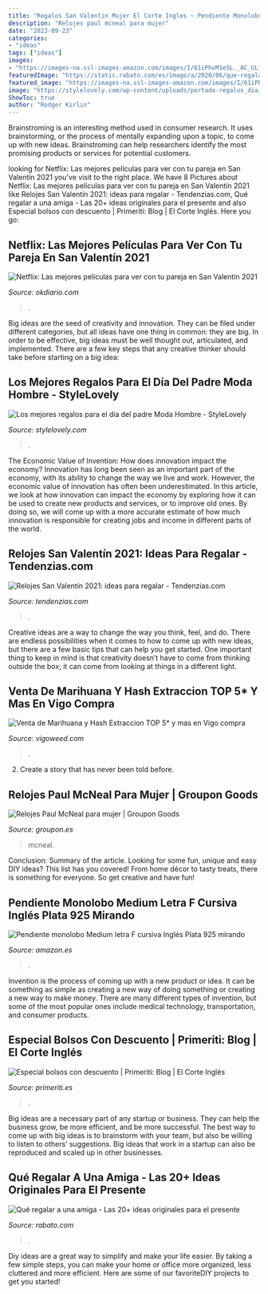 ```yaml
---
title: "Regalos San Valentin Mujer El Corte Ingles ~ Pendiente Monolobo Medium Letra F Cursiva Inglés Plata 925 Mirando"
description: "Relojes paul mcneal para mujer"
date: "2023-09-23"
categories:
- "ideas"
tags: ["ideas"]
images:
- "https://images-na.ssl-images-amazon.com/images/I/61iPhvM1eSL._AC_UL1400_.jpg"
featuredImage: "https://static.rabato.com/es/image/a/2020/06/que-regalar-a-una-amiga.jpg"
featured_image: "https://images-na.ssl-images-amazon.com/images/I/61iPhvM1eSL._AC_UL1400_.jpg"
image: "https://stylelovely.com/wp-content/uploads/portada-regalos_dia_del_padre.jpg"
ShowToc: true
author: "Rodger Kirlin"
---
```



Brainstroming is an interesting method used in consumer research. It uses brainstorming, or the process of mentally expanding upon a topic, to come up with new ideas. Brainstroming can help researchers identify the most promising products or services for potential customers.

	

		
looking for Netflix: Las mejores películas para ver con tu pareja en San Valentín 2021 you've visit to the right place. We have 8 Pictures about Netflix: Las mejores películas para ver con tu pareja en San Valentín 2021 like Relojes San Valentín 2021: ideas para regalar - Tendenzias.com, Qué regalar a una amiga - Las 20+ ideas originales para el presente and also Especial bolsos con descuento | Primeriti: Blog | El Corte Inglés. Here you go:
		
    
## Netflix: Las Mejores Películas Para Ver Con Tu Pareja En San Valentín 2021

<img loading=lazy src="https://okdiario.com/img/2021/02/12/querido-john-perfecta-para-san-valentin-sony-pictures-655x368.jpg" onerror="this.onerror=null;this.src='https://tse3.mm.bing.net/th?id=OIP.mgSOETja0mBsvSgaGTgKrAHaEK&amp;pid=15.1';" alt="Netflix: Las mejores películas para ver con tu pareja en San Valentín 2021">

_Source: okdiario.com_

>. 

	

Big ideas are the seed of creativity and innovation. They can be filed under different categories, but all ideas have one thing in common: they are big. In order to be effective, big ideas must be well thought out, articulated, and implemented. There are a few key steps that any creative thinker should take before starting on a big idea: 

    
## Los Mejores Regalos Para El Día Del Padre Moda Hombre - StyleLovely

<img loading=lazy src="https://stylelovely.com/wp-content/uploads/portada-regalos_dia_del_padre.jpg" onerror="this.onerror=null;this.src='https://tse1.mm.bing.net/th?id=OIP.Al1xvdkDwwziUplCORRaYQHaEA&amp;pid=15.1';" alt="Los mejores regalos para el día del padre Moda Hombre - StyleLovely">

_Source: stylelovely.com_

>. 

	

The Economic Value of Invention: How does innovation impact the economy?
Innovation has long been seen as an important part of the economy, with its ability to change the way we live and work. However, the economic value of innovation has often been underestimated. In this article, we look at how innovation can impact the economy by exploring how it can be used to create new products and services, or to improve old ones. By doing so, we will come up with a more accurate estimate of how much innovation is responsible for creating jobs and income in different parts of the world.

    
## Relojes San Valentín 2021: Ideas Para Regalar - Tendenzias.com

<img loading=lazy src="http://tendenzias.com/wp-content/uploads/2011/01/reloj-tous1.jpg" onerror="this.onerror=null;this.src='https://tse1.mm.bing.net/th?id=OIP.jKRwZhjPkLMwm5BUicbuNgHaHq&amp;pid=15.1';" alt="Relojes San Valentín 2021: ideas para regalar - Tendenzias.com">

_Source: tendenzias.com_

>. 

	

Creative ideas are a way to change the way you think, feel, and do. There are endless possibilities when it comes to how to come up with new ideas, but there are a few basic tips that can help you get started. One important thing to keep in mind is that creativity doesn’t have to come from thinking outside the box; it can come from looking at things in a different light.

    
## Venta De Marihuana Y Hash Extraccion TOP 5* Y Mas En Vigo Compra

<img loading=lazy src="https://vigoweed.com/wp-content/uploads/2020/09/IMG-20200728-WA0040.jpg" onerror="this.onerror=null;this.src='https://tse2.mm.bing.net/th?id=OIP.pECiQiyUp9lH-A2BKW5X7QHaJ4&amp;pid=15.1';" alt="Venta de Marihuana y Hash Extraccion TOP 5* y mas en Vigo compra">

_Source: vigoweed.com_

>. 

	

2. Create a story that has never been told before.

    
## Relojes Paul McNeal Para Mujer | Groupon Goods

<img loading=lazy src="https://img.grouponcdn.com/deal/3aTAtVjngZzuQV1nHnDGK2dXxBP/3a-2048x1229/v1/c870x524.jpg" onerror="this.onerror=null;this.src='https://tse2.mm.bing.net/th?id=OIP.h-awb6Kvkje7BPIh-fvKbQHaEd&amp;pid=15.1';" alt="Relojes Paul McNeal para mujer | Groupon Goods">

_Source: groupon.es_

>mcneal. 

	

Conclusion: Summary of the article.
Looking for some fun, unique and easy DIY ideas? This list has you covered! From home décor to tasty treats, there is something for everyone. So get creative and have fun!

    
## Pendiente Monolobo Medium Letra F Cursiva Inglés Plata 925 Mirando

<img loading=lazy src="https://images-na.ssl-images-amazon.com/images/I/61iPhvM1eSL._AC_UL1400_.jpg" onerror="this.onerror=null;this.src='https://tse3.mm.bing.net/th?id=OIP.AvD69yxJe_p1tbPgF_dc5QHaKz&amp;pid=15.1';" alt="Pendiente monolobo Medium letra F cursiva Inglés Plata 925 mirando">

_Source: amazon.es_

>. 

	

Invention is the process of coming up with a new product or idea. It can be something as simple as creating a new way of doing something or creating a new way to make money. There are many different types of invention, but some of the most popular ones include medical technology, transportation, and consumer products.

    
## Especial Bolsos Con Descuento | Primeriti: Blog | El Corte Inglés

<img loading=lazy src="https://www.primeriti.es/blog/wp-content/uploads/2017/07/especial_bolsos_con_descuento-primeriti-bandolera_acolchada.jpg" onerror="this.onerror=null;this.src='https://tse3.mm.bing.net/th?id=OIP.mlQjurzanbAlJYqA6p9JsQHaFI&amp;pid=15.1';" alt="Especial bolsos con descuento | Primeriti: Blog | El Corte Inglés">

_Source: primeriti.es_

>. 

	

Big ideas are a necessary part of any startup or business. They can help the business grow, be more efficient, and be more successful. The best way to come up with big ideas is to brainstorm with your team, but also be willing to listen to others’ suggestions. Big ideas that work in a startup can also be reproduced and scaled up in other businesses.

    
## Qué Regalar A Una Amiga - Las 20+ Ideas Originales Para El Presente

<img loading=lazy src="https://static.rabato.com/es/image/a/2020/06/que-regalar-a-una-amiga.jpg" onerror="this.onerror=null;this.src='https://tse4.mm.bing.net/th?id=OIP.Zhnk28TjggT6sbqCmyHlRgHaEt&amp;pid=15.1';" alt="Qué regalar a una amiga - Las 20+ ideas originales para el presente">

_Source: rabato.com_

>. 

	

Diy ideas are a great way to simplify and make your life easier. By taking a few simple steps, you can make your home or office more organized, less cluttered and more efficient. Here are some of our favoriteDIY projects to get you started!

